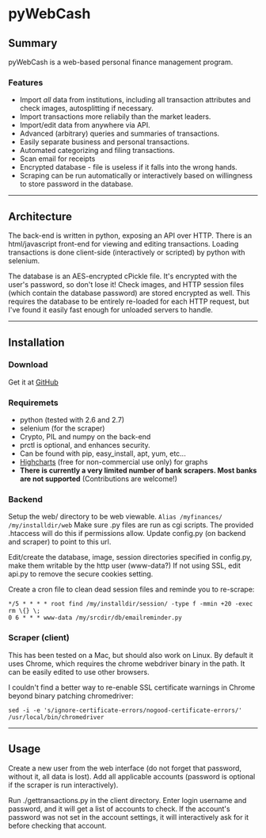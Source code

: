 # pyWebCash

## Summary

pyWebCash is a web-based personal finance management program.

### Features

 * Import _all_ data from institutions, including all transaction attributes
   and check images, autosplitting if necessary.
 * Import transactions more reliabily than the market leaders.
 * Import/edit data from anywhere via API.
 * Advanced (arbitrary) queries and summaries of transactions.
 * Easily separate business and personal transactions.
 * Automated categorizing and filing transactions.
 * Scan email for receipts
 * Encrypted database - file is useless if it falls into the wrong hands.
 * Scraping can be run automatically or interactively based on willingness to
   store password in the database.

 ---

## Architecture

The back-end is written in python, exposing an API over HTTP.  There is an
html/javascript front-end for viewing and editing transactions.  Loading
transactions is done client-side (interactively or scripted) by python with
selenium.

The database is an AES-encrypted cPickle file.  It's encrypted with the
user's password, so don't lose it!  Check images, and HTTP session files
(which contain the database password) are stored encrypted as well.  This
requires the database to be entirely re-loaded for each HTTP request, but
I've found it easily fast enough for unloaded servers to handle.

 ---

## Installation

### Download

Get it at [GitHub](https://github.com/vincebusam/pyWebCash)

### Requiremets

 * python (tested with 2.6 and 2.7)
 * selenium (for the scraper)
 * Crypto, PIL and numpy on the back-end
 * prctl is optional, and enhances security.
 * Can be found with pip, easy_install, apt, yum, etc...
 * [Highcharts](http://www.highcharts.com/) (free for non-commercial use only) for graphs
 * __There is currently a very limited number of bank scrapers.  Most banks
   are not supported__ (Contributions are welcome!)

### Backend

Setup the web/ directory to be web viewable.
`Alias /myfinances/ /my/installdir/web`
Make sure .py files are run as cgi scripts.  The provided .htaccess will do
this if permissions allow.  Update config.py (on backend and scraper) to
point to this url.

Edit/create the database, image, session directories specified in config.py,
make them writable by the http user (www-data?)
If not using SSL, edit api.py to remove the secure cookies setting.

Create a cron file to clean dead session files and reminde you to re-scrape:

    */5 * * * * root find /my/installdir/session/ -type f -mmin +20 -exec rm \{} \;
    0 6 * * * www-data /my/srcdir/db/emailreminder.py

### Scraper (client)

This has been tested on a Mac, but should also work on Linux.  By default it
uses Chrome, which requires the chrome webdriver binary in the path.  It
can be easily edited to use other browsers.

I couldn't find a better way to re-enable SSL certificate warnings in Chrome
beyond binary patching chromedriver:

`sed -i -e 's/ignore-certificate-errors/nogood-certificate-errors/' /usr/local/bin/chromedriver`

 ---

## Usage

Create a new user from the web interface (do not forget that password,
without it, all data is lost).  Add all applicable accounts
(password is optional if the scraper is run interactively).

Run ./gettransactions.py in the client directory.  Enter login username and
password, and it will get a list of accounts to check.  If the account's
password was not set in the account settings, it will interactively ask
for it before checking that account.
